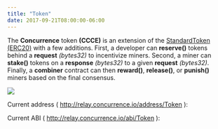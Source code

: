 ```yaml
---
title: "Token"
date: 2017-09-21T08:00:00-06:00
---
```

The **Concurrence** token **(CCCE)** is an extension of the <a href="https://github.com/OpenZeppelin/zeppelin-solidity/blob/master/contracts/token/StandardToken.sol" target="_blank">StandardToken (ERC20)</a> with a few additions. First, a developer can **reserve()** tokens behind a **request** *(bytes32)* to incentivize miners. Second, a miner can **stake()** tokens on a **response** *(bytes32)* to a given **request** *(bytes32)*. Finally, a **combiner** contract can then **reward()**, **release()**, or **punish()** miners based on the final consensus.

<img src="/images/token.png"/>

<!--RQC CODE solidity Token/Token.sol -->

Current address ( http://relay.concurrence.io/address/Token ):
<!--RQC ADDRESS Token/Token.address -->

Current ABI ( http://relay.concurrence.io/abi/Token ):
<!--RQC ABI Token/Token.abi -->
